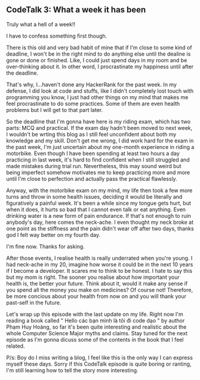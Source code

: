 ## CodeTalk 3: What a week it has been

Truly what a hell of a week!!

I have to confess something first though.

There is this old and very bad habit of mine that if I'm close to some kind of deadline, I won't be in the right mind to do anything else until the dealine is gone or done or finished. Like, I could just spend days in my room and be over-thinking about it. In other word, I procrastinate my happiness until after the deadline. 

That's why, I...haven't done any HackerRank for the past week. In my defense, I did look at code and stuffs, like I didn't completely lost touch with programming you know, I just had other things on my mind that makes me feel procrastinate to do some practices. Some of them are even health problems but I will get to that part later.

So the deadline that I'm gonna have here is my riding exam, which has two parts: MCQ and practical. If the exam day hadn't been moved to next week, I wouldn't be wrting this blog as I still feel unconfident about both my knowledge and my skill. Don't get me wrong, I did work hard for the exam in the past week, I'm just uncertain about my one-month experience in riding a motorbike. Even though I have been spending at least two hours a day practicing in last week, it's hard to find confident when I still struggled and made mistakes during trial run. Nevertheless, this may sound weird but being imperfect somehow motivates me to keep practicing more and more until I'm close to perfection and actually pass the practical flawlessly.

Anyway, with the motorbike exam on my mind, my life then took a few more turns and throw in some health issues, deciding it would be literally and figuratively a painful week. It's been a while since my tongue gets hurt, but when it does, it hurts so bad that I cannot even talk or eat anything. Even drinking water is a new form of pain endurance. If that's not enough to ruin anybody's day, here comes the neck-ache. I even thought my neck broke at one point as the stiffness and the pain didn't wear off after two days, thanks god I felt way better on my fourth day.

I'm fine now. Thanks for asking.

After those events, I realise health is really underrated when you're young. I had neck-ache in my 20, imagine how worse it could be in the next 10 years if I become a developer. It scares me to think to be honest. I hate to say this but my mom is right. The sooner you realise about how important your health is, the better your future. Think about it, would it make any sense if you spend all the money you make on medicines? Of course not! Therefore, be more concious about your health from now on and you will thank your past-self in the future. 

Let's wrap up this episode with the last update on my life. Right now I'm reading a book called " Hello các bạn mình là tôi đi code dạo " by author Phạm Huy Hoàng, so far it's been quite interesting and realistic about the whole Computer Science Major myths and claims. Stay tuned for the next episode as I'm gonna dicuss some of the contents in the book that I feel related. 

P/s: Boy do I miss writing a blog, I feel like this is the only way I can express myself these days. Sorry if this CodeTalk episode is quite boring or ranting, I'm still learning how to tell the story more interesting. 
